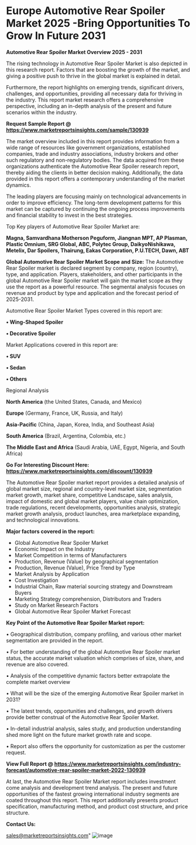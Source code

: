 # Europe Automotive Rear Spoiler Market 2025 -Bring Opportunities To Grow In Future 2031

<Strong> Automotive Rear Spoiler Market Overview 2025 - 2031</strong>

The rising technology in Automotive Rear Spoiler Market is also depicted in this research report. Factors that are boosting the growth of the market, and giving a positive push to thrive in the global market is explained in detail.

Furthermore, the report highlights on emerging trends, significant drivers, challenges, and opportunities, providing all necessary data for thriving in the industry. This report market research offers a comprehensive perspective, including an in-depth analysis of the present and future scenarios within the industry.

<strong>Request Sample Report @ <a href=https://www.marketreportsinsights.com/sample/130939>https://www.marketreportsinsights.com/sample/130939</a></strong>

The market overview included in this report provides information from a wide range of resources like government organizations, established companies, trade and industry associations, industry brokers and other such regulatory and non-regulatory bodies. The data acquired from these organizations authenticate the Automotive Rear Spoiler research report, thereby aiding the clients in better decision making. Additionally, the data provided in this report offers a contemporary understanding of the market dynamics.

The leading players are focusing mainly on technological advancements in order to improve efficiency. The long-term development patterns for this market can be captured by continuing the ongoing process improvements and financial stability to invest in the best strategies.

Top Key players of Automotive Rear Spoiler Market are:

<strong>Magna, Samvardhana Motherson Peguform, Jiangnan MPT, AP Plasman, Plastic Omnium, SRG Global, ABC, Polytec Group, DaikyoNishikawa, Metelix, Dar Spoilers, Thairung, Eakas Corporation, P.U.TECH, Dawn, ABT</strong>

<strong><b>Global Automotive Rear Spoiler Market Scope and Size:</b></strong>
The Automotive Rear Spoiler market is declared segment by company, region (country), type, and application. Players, stakeholders, and other participants in the global Automotive Rear Spoiler market will gain the market scope as they use the report as a powerful resource. The segmental analysis focuses on revenue and product by type and application and the forecast period of 2025-2031.

Automotive Rear Spoiler Market Types covered in this report are:

<strong>• Wing-Shaped Spoiler

• Decorative Spoiler</strong>

Market Applications covered in this report are:

<strong>• SUV

• Sedan

• Others</strong> 

Regional Analysis

<strong>North America</strong> (the United States, Canada, and Mexico)

<strong>Europe</strong> (Germany, France, UK, Russia, and Italy)

<strong>Asia-Pacific</strong> (China, Japan, Korea, India, and Southeast Asia)

<strong>South America</strong> (Brazil, Argentina, Colombia, etc.)

<strong>The Middle East and Africa</strong> (Saudi Arabia, UAE, Egypt, Nigeria, and South Africa)

<strong>Go For Interesting Discount Here: <a href=https://www.marketreportsinsights.com/discount/130939>https://www.marketreportsinsights.com/discount/130939</a></strong>

The Automotive Rear Spoiler market report provides a detailed analysis of global market size, regional and country-level market size, segmentation market growth, market share, competitive Landscape, sales analysis, impact of domestic and global market players, value chain optimization, trade regulations, recent developments, opportunities analysis, strategic market growth analysis, product launches, area marketplace expanding, and technological innovations.

<strong><b>Major factors covered in the report:</b></strong>
<ul>
  <li>Global Automotive Rear Spoiler Market </li>
  <li>Economic Impact on the Industry</li>
  <li>Market Competition in terms of Manufacturers</li>
  <li>Production, Revenue (Value) by geographical segmentation</li>
  <li>Production, Revenue (Value), Price Trend by Type</li>
  <li>Market Analysis by Application</li>
  <li>Cost Investigation</li>
  <li>Industrial Chain, Raw material sourcing strategy and Downstream Buyers</li>
  <li>Marketing Strategy comprehension, Distributors and Traders</li>
  <li>Study on Market Research Factors</li>
  <li>Global Automotive Rear Spoiler Market Forecast</li>
</ul>

<strong><b>Key Point of the Automotive Rear Spoiler Market report:</b></strong>

• Geographical distribution, company profiling, and various other market segmentation are provided in the report.

• For better understanding of the global Automotive Rear Spoiler market status, the accurate market valuation which comprises of size, share, and revenue are also covered.

• Analysis of the competitive dynamic factors better extrapolate the complete market overview

• What will be the size of the emerging Automotive Rear Spoiler market in 2031?

• The latest trends, opportunities and challenges, and growth drivers provide better construal of the Automotive Rear Spoiler Market.

• In-detail industrial analysis, sales study, and production understanding shed more light on the future market growth rate and scope.

• Report also offers the opportunity for customization as per the customer request.

<strong><b>View Full Report @ <a href=https://www.marketreportsinsights.com/industry-forecast/automotive-rear-spoiler-market-2022-130939>https://www.marketreportsinsights.com/industry-forecast/automotive-rear-spoiler-market-2022-130939</a></b></strong>


At last, the Automotive Rear Spoiler Market report includes investment come analysis and development trend analysis. The present and future opportunities of the fastest growing international industry segments are coated throughout this report. This report additionally presents product specification, manufacturing method, and product cost structure, and price structure.

<strong>Contact Us:</strong>

sales@marketreportsinsights.com"
![image](https://github.com/user-attachments/assets/8f993c1d-5b70-41c4-a351-6dbfa84302f1)
